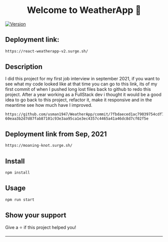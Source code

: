 <h1 align="center">Welcome to WeatherApp 👋</h1>
<p>
  <a href="https://www.npmjs.com/package/weatherapp" target="_blank">
    <img alt="Version" src="https://img.shields.io/npm/v/weatherapp.svg">
  </a>
</p>

## Deployment link:

```sh
https://react-weatherapp-v2.surge.sh/
```

## Description
I did this project for my first job interview in september 2021, if you want to see what my code looked like at that time you can go to this link, its of my first commit of when I pushed long lost files back to github to redo this project. After a year working as a FullStack dev i thought it would be a good idea to go back to this project, refactor it, make it responsive and in the meantime see how much have I improved.
```
https://github.com/usman1947/WeatherApp/commit/7fbdaeced1ac79039754cdf79e208f15f89478f1#diff-60eaa3b2d7d87fab87101c93e3aa95ca1e3ec4357c4465a41a46dc8d7cf02f5e
```
## Deployment link from Sep, 2021

```sh
https://moaning-knot.surge.sh/
```
## Install

```sh
npm install
```

## Usage

```sh
npm run start
```

## Show your support

Give a ⭐️ if this project helped you!

***
